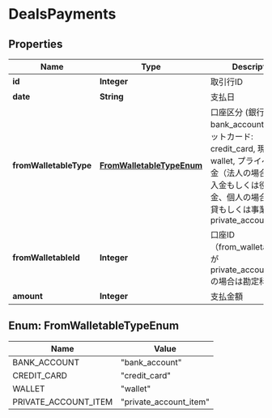 

# DealsPayments

## Properties

Name | Type | Description | Notes
------------ | ------------- | ------------- | -------------
**id** | **Integer** | 取引行ID | 
**date** | **String** | 支払日 | 
**fromWalletableType** | [**FromWalletableTypeEnum**](#FromWalletableTypeEnum) | 口座区分 (銀行口座: bank_account, クレジットカード: credit_card, 現金: wallet, プライベート資金（法人の場合は役員借入金もしくは役員借入金、個人の場合は事業主貸もしくは事業主借）: private_account_item) |  [optional]
**fromWalletableId** | **Integer** | 口座ID（from_walletable_typeがprivate_account_itemの場合は勘定科目ID） |  [optional]
**amount** | **Integer** | 支払金額 | 



## Enum: FromWalletableTypeEnum

Name | Value
---- | -----
BANK_ACCOUNT | &quot;bank_account&quot;
CREDIT_CARD | &quot;credit_card&quot;
WALLET | &quot;wallet&quot;
PRIVATE_ACCOUNT_ITEM | &quot;private_account_item&quot;



